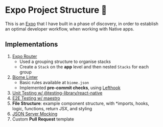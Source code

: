 # Expo Project Structure 👋

This is an [Expo](https://expo.dev) that I have built in a phase of discovery, in order to establish an optimal developer workflow, when working with Native apps.

## Implementations

1. [Expo Router](https://docs.expo.dev/router/introduction)
   - Used a grouping structure to organise stacks
   - Create a `Stack` on the **app** level and then nested `Stacks` for each group
2. [Biome Linter](https://biomejs.dev/)
   - Basic rules available at `biome.json`
   - Implemented **pre-commit checks**, using [Lefthook](https://biomejs.dev/recipes/git-hooks/#lefthook)
3. [Unit Testing w/ @testing-library/react-native](https://testing-library.com/docs/react-native-testing-library/intro/)
4. [E2E Testing w/ maestro](https://docs.expo.dev/build-reference/e2e-tests/)
5. **File Structure**: example component structure, with *imports, hooks, logic, functions, return JSX, and styling
6. [JSON Server Mocking](https://github.com/typicode/json-server/tree/v0)
7. Custom **Pull Request** template
